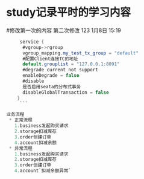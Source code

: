# study记录平时的学习内容
#修改第一次的内容
第二次修改
123
1月8日 15:19

```java
	 service {
	  #vgroup->rgroup
	  vgroup_mapping.my_test_tx_group = "default"
	  #配置Client连接TC的地址
	  default.grouplist = "127.0.0.1:8091"
	  #degrade current not support
	  enableDegrade = false
	  #disable
	  是否启用seata的分布式事务
	  disableGlobalTransaction = false
	}
	 ```

业务流程
 * 正常流程
   1.business发起购买请求
   2.storage扣减库存
   3.order创建订单
   4.account扣减余额
 * 异常流程
   1.business发起购买请求
   2.storage扣减库存
   3.order创建订单
   4.account`扣减余额异常`
